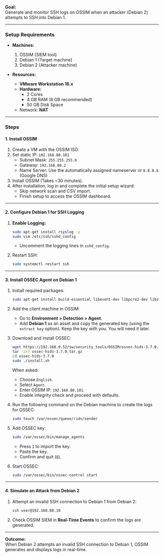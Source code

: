 **Goal:**  
Generate and monitor SSH logs on OSSIM when an attacker (Debian 2) attempts to SSH into Debian 1.

---

### **Setup Requirements**

- **Machines:**
    
    1. OSSIM (SIEM tool)
    2. Debian 1 (Target machine)
    3. Debian 2 (Attacker machine)
- **Resources:**
    
    - **VMware Workstation 16.x**
    - **Hardware:**
        - 2 Cores
        - 4 GB RAM (8 GB recommended)
        - 50 GB Disk Space
    - Network: **NAT**

---

### **Steps**

#### **1. Install OSSIM**

1. Create a VM with the OSSIM ISO.
2. Set static IP: `192.168.80.101`
    - Subnet Mask: `255.255.255.0`
    - Gateway: `192.168.80.2`
    - Name Server: Use the automatically assigned nameserver or `8.8.8.8` (Google DNS)
3. Install OSSIM (Takes ~30 minutes).
4. After installation, log in and complete the initial setup wizard:
    - Skip network scan and CSV import.
    - Finish setup to access the OSSIM dashboard.

---

#### **2. Configure Debian 1 for SSH Logging**

1. **Enable Logging:**
    
    ```bash
    sudo apt-get install rsyslog -y
    sudo vim /etc/ssh/sshd_config
    ```
    
    - Uncomment the logging lines in `sshd_config`.
2. Restart SSH:
    
    ```bash
    sudo systemctl restart ssh
    ```
    

---

#### **3. Install OSSEC Agent on Debian 1**

1. Install required packages:
    
    ```bash
    sudo apt-get install build-essential libevent-dev libpcre2-dev libz-dev libssl-dev ca-certificates libsystemd-dev -y
    ```
    
2. Add the client machine in OSSIM:
    
    - Go to **Environment > Detection > Agent**.
    - Add **Debian 1** as an asset and copy the generated key (using the `extract key` option). Keep the key with you. You will need it later.
3. Download and install OSSEC:
       
    ```bash
    wget https://192.168.0.52/sw/security_tools/OSSIM/ossec-hids-3.7.0.tar.gz
    tar -zxf ossec-hids-3.7.0.tar.gz
    cd ossec-hids-3.7.0
    sudo ./install.sh
    ```
    When asked:
    - Choose `English`.
    - Select `Agent`.
    - Enter OSSIM IP: `192.168.80.101`. 
    - Enable integrity check and proceed with defaults.
4. Run the following command on the Debian machine to create the logs for OSSEC:
   
   ```bash
   sudo touch /var/ossec/queue/rids/sender
	```
5. Add OSSEC key:
    
    ```bash
    sudo /var/ossec/bin/manage_agents
    ```
    
    - Press `I` to import the key.
    - Paste the key.
    - Confirm and quit (`Q`).
6. Start OSSEC:
    
    ```bash
    sudo /var/ossec/bin/ossec-control start
    ```
    

---

#### **4. Simulate an Attack from Debian 2**

1. Attempt an invalid SSH connection to Debian 1 from Debian 2:
    
    ```bash
    ssh user@192.168.80.10
    ```
    
2. Check OSSIM SIEM in **Real-Time Events** to confirm the logs are generated.
    

---

**Outcome:**  
When Debian 2 attempts an invalid SSH connection to Debian 1, OSSIM generates and displays logs in real-time.